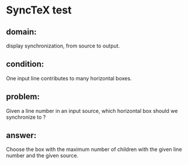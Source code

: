 # SyncTeX test
## domain:
display synchronization, from source to output.
## condition:
One input line contributes to many horizontal boxes.
## problem:
Given a line number in an input source, which horizontal box should we synchronize to ?
## answer:
Choose the box with the maximum number of children with the given line number and the given source.